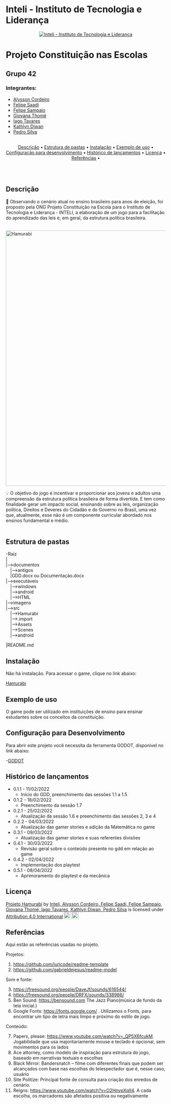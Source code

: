 # Inteli - Instituto de Tecnologia e Liderança 

<p align="center">
<a href= "https://www.inteli.edu.br/"><img src="https://www.inteli.edu.br/wp-content/uploads/2021/08/20172028/marca_1-2.png" alt="Inteli - Instituto de Tecnologia e Liderança" border="0"></a>
</p>

# Projeto Constituição nas Escolas 

## Grupo 42

### Integrantes: 
- <a href="" target="_blank">Alysson Cordeiro</a>
- <a href="https://www.linkedin.com/in/felipe-saadi/" target="_blank">Felipe Saadi</a>
- <a href="https://www.linkedin.com/in/felipe-sampaio-64bb48212/" target="_blank">Felipe Sampaio</a>
- <a href="https://www.linkedin.com/in/giovana-lisb%C3%B4a-thom%C3%A9-012a881a8/" target="_blank">Giovana Thomé</a>
- <a href="www.linkedin.com/in/iago-tavares-b10244149" target="_blank">Iago Tavares</a>
- <a href="https://www.linkedin.com/in/kathlyn-diwan-0a0189232/" target="_blank">Kathlyn Diwan</a>
- <a href="https://www.linkedin.com/in/pedro-silva-14343022a/" target="_blank">Pedro Silva</a>
<br><br>

<p align="center">
  <a href="#descrição">Descrição</a> •
  <a href="#estrutura-de-pastas">Estrutura de pastas</a> •
  <a href="#instalação">Instalação</a> •
  <a href="#exemplo-de-uso">Exemplo de uso</a> •  
  <a href="#configuração-para-desenvolvimento">Configuração para desenvolvimento</a> •
  <a href="#histórico-de-lançamentos">Histórico de lançamentos</a> •
  <a href="#licença">Licença</a> •
  <a href="#referências">Referências</a> •
</p>
<br><br>

## Descrição

📜   Observando o cenário atual no ensino brasileiro para anos de eleição, foi proposto pela ONG Projeto Constituição na Escola para o Instituto de Tecnologia e Liderança - INTELI, a elaboração de um jogo para a facilitação do aprendizado das leis e, em geral, da estrutura política brasileira. 
<br><br>

<img src="https://i.imgur.com/KCdkhvs.png" alt="Hamurabi" height="802" width="1125">

💡   O objetivo do jogo é incentivar e proporcionar aos jovens e adultos uma compreensão da estrutura política brasileira de forma divertida. E tem como finalidade gerar um impacto social, ensinando sobre as leis, organização política, Direitos e Deveres do Cidadão e do Governo no Brasil, uma vez que, atualmente, esse não é um componente curricular abordado nos ensinos fundamental e médio.
<br><br>

## Estrutura de pastas

-Raiz<br>
|<br>
|-->documentos<br>
  &emsp;|-->antigos<br>
  &emsp;|GDD.docx ou Documentação.docx<br>
|-->executáveis<br>
  &emsp;|-->windows<br>
  &emsp;|-->android<br>
  &emsp;|-->HTML<br>
|-->imagens<br>
|-->src<br>
  &emsp;|-->Hamurabi<br>
    &emsp;|-->.import<br>
    &emsp;|-->Assets<br>
    &emsp;|-->Scenes<br>
    &emsp;|-->android<br>

|README.md<br>


## Instalação

Não há instalação. Para acessar o game, clique no link abaixo: 

<a href="https://felipe-saadi.itch.io/hamurabi" target="_blank">Hamurabi</a>

##  Exemplo de uso

O game pode ser utilizado em instituições de ensino para ensinar estudantes sobre os conceitos da constituição. 

## Configuração para Desenvolvimento

Para abrir este projeto você necessita da ferramenta GODOT, dísponivel no link abaixo:

-<a href="https://godotengine.org/download">GODOT</a>


## Histórico de lançamentos


* 0.1.1 - 11/02/2022
    * Início do GDD, preenchimento das sessões 1.1 a 1.5
* 0.1.2 - 18/02/2022
    * Preenchimento da sessão 1.7
* 0.2.1 - 25/02/2022
    * Atualização da sessão 1.6 e preenchimento das sessões 2, 3 e 4
* 0.2.2 - 04/03/2022
    * Atualização das gamer stories e adição da  Matemática no game
* 0.3.1 - 09/03/2022
    * Atualização das gamer stories e suas referentes divisões
* 0.4.1 - 30/03/2022
    * Revisão geral sobre o conteúdo presente no gdd em relação ao game
* 0.4.2 - 02/04/2022
    * Implementação dos playtest
* 0.5.1 - 08/04/2022
    * Aprimoramento do playtest e da mecânica

## Licença

<!-- <p xmlns:cc="http://creativecommons.org/ns#" xmlns:dct="http://purl.org/dc/terms/"><a property="dct:title" rel="cc:attributionURL" href="https://github.com/Spidus/Teste_Final_1">MODELO GIT INTELI</a> by <a rel="cc:attributionURL dct:creator" property="cc:attributionName" href="https://www.yggbrasil.com.br/vr">INTELI, VICTOR BRUNO ALEXANDER ROSETTI DE QUIROZ</a> is licensed under <a href="http://creativecommons.org/licenses/by/4.0/?ref=chooser-v1" target="_blank" rel="license noopener noreferrer" style="display:inline-block;">Attribution 4.0 International<img style="height:22px!important;margin-left:3px;vertical-align:text-bottom;" src="https://mirrors.creativecommons.org/presskit/icons/cc.svg?ref=chooser-v1"><img style="height:22px!important;margin-left:3px;vertical-align:text-bottom;" src="https://mirrors.creativecommons.org/presskit/icons/by.svg?ref=chooser-v1"></a></p> -->

<p xmlns:cc="http://creativecommons.org/ns#" xmlns:dct="http://purl.org/dc/terms/"><a property="dct:title" rel="cc:attributionURL" href="https://github.com/2022M1T3/Projeto1">Projeto Hamurabi</a> by <a rel="cc:attributionURL dct:creator" property="cc:attributionName" href="https://github.com/2022M1T3">Inteli, Alysson Cordeiro, Felipe Saadi, Felipe Sampaio, Giovana Thomé, Iago Tavares, Kathlyn Diwan, Pedro Silva</a> is licensed under <a href="http://creativecommons.org/licenses/by/4.0/?ref=chooser-v1" target="_blank" rel="license noopener noreferrer" style="display:inline-block;">Attribution 4.0 International<img style="height:22px!important;margin-left:3px;vertical-align:text-bottom;" src="https://mirrors.creativecommons.org/presskit/icons/cc.svg?ref=chooser-v1"><img style="height:22px!important;margin-left:3px;vertical-align:text-bottom;" src="https://mirrors.creativecommons.org/presskit/icons/by.svg?ref=chooser-v1"></a></p>

## Referências

Aqui estão as referências usadas no projeto.

Projetos: <br>

1. <https://github.com/iuricode/readme-template>
2. <https://github.com/gabrieldejesus/readme-model>


Som e fonte:<br>


3.  https://freesound.org/people/DaveJf/sounds/616544/
4.  https://freesound.org/people/DRFX/sounds/338986/ 
5.  Ben Sound: <https://bensound.com> The Jazz Piano(música de fundo da tela inicial.)
6.  Google Fonts: <https://fonts.google.com/> . Utilizamos o Fonts, para encontrar um tipo de letra mais limpo e próximo do estilo de jogo.

Conteúdo:<br>

7. Papers, please: <https://www.youtube.com/watch?v=_QP5X6fcukM>. Jogabilidade que usa majoritariamente mouse e teclado é opcional, sem movimentos para os lados
8. Ace attorney, como modelo de inspiração para estrutura do jogo, baseado em narrativas textuais e escolhas
9. Black Mirror: Bandersnatch – filme com diferentes finais que podem ser alcançados com base nas escolhas do telespectador que é, nesse caso, usuário 
10. Site Politize: Principal fonte de consulta para criação dos enredos de cenário.
11. Reigns: <https://www.youtube.com/watch?v=O2HnvpXqII4>. A cada escolha, os marcadores são afetados positiva ou negativamente

